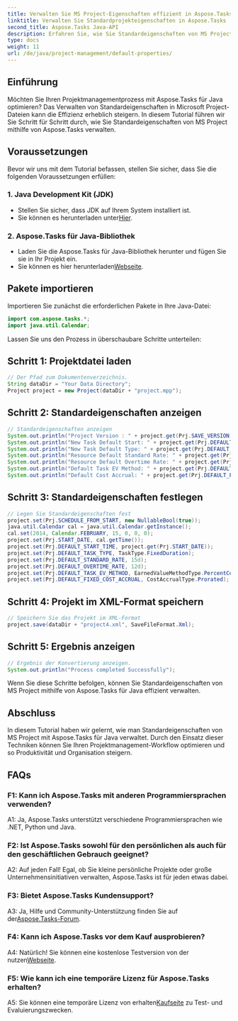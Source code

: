 ```yaml
---
title: Verwalten Sie MS Project-Eigenschaften effizient in Aspose.Tasks
linktitle: Verwalten Sie Standardprojekteigenschaften in Aspose.Tasks
second_title: Aspose.Tasks Java-API
description: Erfahren Sie, wie Sie Standardeigenschaften von MS Project mit Aspose.Tasks für Java verwalten. Optimieren Sie mühelos Ihren Projektmanagement-Workflow.
type: docs
weight: 11
url: /de/java/project-management/default-properties/
---
```

## Einführung
Möchten Sie Ihren Projektmanagementprozess mit Aspose.Tasks für Java optimieren? Das Verwalten von Standardeigenschaften in Microsoft Project-Dateien kann die Effizienz erheblich steigern. In diesem Tutorial führen wir Sie Schritt für Schritt durch, wie Sie Standardeigenschaften von MS Project mithilfe von Aspose.Tasks verwalten.
## Voraussetzungen
Bevor wir uns mit dem Tutorial befassen, stellen Sie sicher, dass Sie die folgenden Voraussetzungen erfüllen:
### 1. Java Development Kit (JDK)
   - Stellen Sie sicher, dass JDK auf Ihrem System installiert ist.
   -  Sie können es herunterladen unter[Hier](https://www.oracle.com/java/technologies/javase-jdk11-downloads.html).
### 2. Aspose.Tasks für Java-Bibliothek
   - Laden Sie die Aspose.Tasks für Java-Bibliothek herunter und fügen Sie sie in Ihr Projekt ein.
   -  Sie können es hier herunterladen[Webseite](https://releases.aspose.com/tasks/java/).
## Pakete importieren
Importieren Sie zunächst die erforderlichen Pakete in Ihre Java-Datei:
```java
import com.aspose.tasks.*;
import java.util.Calendar;
```
Lassen Sie uns den Prozess in überschaubare Schritte unterteilen:
## Schritt 1: Projektdatei laden
```java
// Der Pfad zum Dokumentenverzeichnis.
String dataDir = "Your Data Directory";
Project project = new Project(dataDir + "project.mpp");
```
## Schritt 2: Standardeigenschaften anzeigen
```java
// Standardeigenschaften anzeigen
System.out.println("Project Version : " + project.get(Prj.SAVE_VERSION));
System.out.println("New Task Default Start: " + project.get(Prj.DEFAULT_START_TIME));
System.out.println("New Task Default Type: " + project.get(Prj.DEFAULT_TASK_TYPE));
System.out.println("Resource Default Standard Rate: " + project.get(Prj.DEFAULT_STANDARD_RATE));
System.out.println("Resource Default Overtime Rate: " + project.get(Prj.DEFAULT_OVERTIME_RATE));
System.out.println("Default Task EV Method: " + project.get(Prj.DEFAULT_TASK_EV_METHOD));
System.out.println("Default Cost Accrual: " + project.get(Prj.DEFAULT_FIXED_COST_ACCRUAL));
```
## Schritt 3: Standardeigenschaften festlegen
```java
// Legen Sie Standardeigenschaften fest
project.set(Prj.SCHEDULE_FROM_START, new NullableBool(true));
java.util.Calendar cal = java.util.Calendar.getInstance();
cal.set(2014, Calendar.FEBRUARY, 15, 0, 0, 0);
project.set(Prj.START_DATE, cal.getTime());
project.set(Prj.DEFAULT_START_TIME, project.get(Prj.START_DATE));
project.set(Prj.DEFAULT_TASK_TYPE, TaskType.FixedDuration);
project.set(Prj.DEFAULT_STANDARD_RATE, 15d);
project.set(Prj.DEFAULT_OVERTIME_RATE, 12d);
project.set(Prj.DEFAULT_TASK_EV_METHOD, EarnedValueMethodType.PercentComplete);
project.set(Prj.DEFAULT_FIXED_COST_ACCRUAL, CostAccrualType.Prorated);
```
## Schritt 4: Projekt im XML-Format speichern
```java
// Speichern Sie das Projekt im XML-Format
project.save(dataDir + "project4.xml", SaveFileFormat.Xml);
```
## Schritt 5: Ergebnis anzeigen
```java
// Ergebnis der Konvertierung anzeigen.
System.out.println("Process completed Successfully");
```
Wenn Sie diese Schritte befolgen, können Sie Standardeigenschaften von MS Project mithilfe von Aspose.Tasks für Java effizient verwalten.
## Abschluss
In diesem Tutorial haben wir gelernt, wie man Standardeigenschaften von MS Project mit Aspose.Tasks für Java verwaltet. Durch den Einsatz dieser Techniken können Sie Ihren Projektmanagement-Workflow optimieren und so Produktivität und Organisation steigern.
## FAQs
### F1: Kann ich Aspose.Tasks mit anderen Programmiersprachen verwenden?
A1: Ja, Aspose.Tasks unterstützt verschiedene Programmiersprachen wie .NET, Python und Java.
### F2: Ist Aspose.Tasks sowohl für den persönlichen als auch für den geschäftlichen Gebrauch geeignet?
A2: Auf jeden Fall! Egal, ob Sie kleine persönliche Projekte oder große Unternehmensinitiativen verwalten, Aspose.Tasks ist für jeden etwas dabei.
### F3: Bietet Aspose.Tasks Kundensupport?
A3: Ja, Hilfe und Community-Unterstützung finden Sie auf der[Aspose.Tasks-Forum](https://forum.aspose.com/c/tasks/15).
### F4: Kann ich Aspose.Tasks vor dem Kauf ausprobieren?
 A4: Natürlich! Sie können eine kostenlose Testversion von der nutzen[Webseite](https://releases.aspose.com/).
### F5: Wie kann ich eine temporäre Lizenz für Aspose.Tasks erhalten?
 A5: Sie können eine temporäre Lizenz von erhalten[Kaufseite](https://purchase.aspose.com/temporary-license/) zu Test- und Evaluierungszwecken.